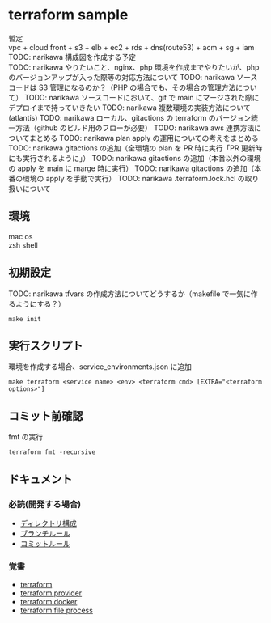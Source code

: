 # terraform sample

暫定  
vpc + cloud front + s3 + elb + ec2 + rds + dns(route53) + acm + sg + iam  
TODO: narikawa 構成図を作成する予定  
TODO: narikawa やりたいこと、nginx、php 環境を作成までやりたいが、php のバージョンアップが入った際等の対応方法について
TODO: narikawa ソースコードは S3 管理になるのか？（PHP の場合でも、その場合の管理方法について）
TODO: narikawa ソースコードにおいて、git で main にマージされた際にデプロイまで持っていきたい
TODO: narikawa 複数環境の実装方法について(atlantis)
TODO: narikawa ローカル、gitactions の terraform のバージョン統一方法（github のビルド用のフローが必要）
TODO: narikawa aws 連携方法についてまとめる
TODO: narikawa plan apply の運用についての考えをまとめる
TODO: narikawa gitactions の追加（全環境の plan を PR 時に実行「PR 更新時にも実行されるように」）
TODO: narikawa gitactions の追加（本番以外の環境の apply を main に marge 時に実行）
TODO: narikawa gitactions の追加（本番の環境の apply を手動で実行）
TODO: narikawa .terraform.lock.hcl の取り扱いについて

## 環境

mac os  
zsh shell

## 初期設定

TODO: narikawa tfvars の作成方法についてどうするか（makefile で一気に作るようにする？）

```shell
make init
```

## 実行スクリプト

環境を作成する場合、service_environments.json に追加

```shell
make terraform <service name> <env> <terraform cmd> [EXTRA="<terraform options>"]
```

## コミット前確認

fmt の実行

```shell
terraform fmt -recursive
```

## ドキュメント

### 必読(開発する場合)

- [ディレクトリ構成](./docs/terraform/directory.md)
- [ブランチルール](./docs/git/branch.md)
- [コミットルール](./docs/git/commit.md)

### 覚書

- [terraform](https://developer.hashicorp.com/terraform)
- [terraform provider](https://registry.terraform.io/browse/providers)
- [terraform docker](./docs/terraform/docker.md)
- [terraform file process](./docs/terraform/process.md)
